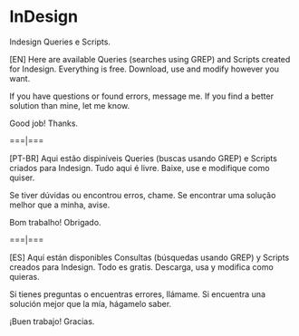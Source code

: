 # InDesign
Indesign Queries e Scripts.

[EN]
Here are available Queries (searches using GREP) and Scripts created for Indesign.
Everything is free. Download, use and modify however you want.

If you have questions or found errors, message me.
If you find a better solution than mine, let me know.

Good job!
Thanks.

===|===

[PT-BR]
Aqui estão dispiníveis Queries (buscas usando GREP) e Scripts criados para Indesign.
Tudo aqui é livre. Baixe, use e modifique como quiser.

Se tiver dúvidas ou encontrou erros, chame.
Se encontrar uma solução melhor que a minha, avise.

Bom trabalho!
Obrigado.

===|===

[ES]
Aquí están disponibles Consultas (búsquedas usando GREP) y Scripts creados para Indesign.
Todo es gratis. Descarga, usa y modifica como quieras.

Si tienes preguntas o encuentras errores, llámame.
Si encuentra una solución mejor que la mía, hágamelo saber.

¡Buen trabajo!
Gracias.
